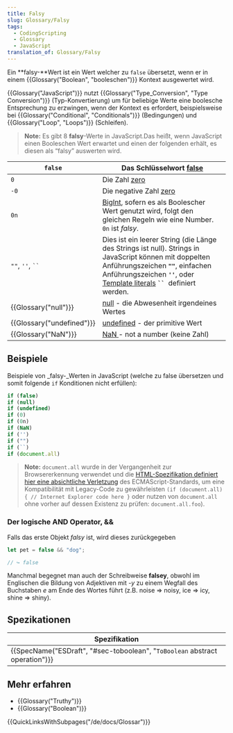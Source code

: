 ```yaml
---
title: Falsy
slug: Glossary/Falsy
tags:
  - CodingScripting
  - Glossary
  - JavaScript
translation_of: Glossary/Falsy
---
```

Ein **falsy-**Wert ist ein Wert welcher zu `false` übersetzt, wenn er in einem {{Glossary("Boolean", "booleschen")}} Kontext ausgewertet wird.

{{Glossary("JavaScript")}} nutzt {{Glossary("Type_Conversion", "Type Conversion")}} (Typ-Konvertierung) um für beliebige Werte eine boolesche Entsprechung zu erzwingen, wenn der Kontext es erfordert, beispielsweise bei {{Glossary("Conditional", "Conditionals")}} (Bedingungen) und {{Glossary("Loop", "Loops")}} (Schleifen).

> **Note:** Es gibt 8 **falsy**-Werte in JavaScript.Das heißt, wenn JavaScript einen Booleschen Wert erwartet und einen der folgenden erhält, es diesen als “falsy” auswerten wird.

| `false`                          | Das Schlüsselwort [false](/de/docs/Web/JavaScript/Reference/Lexical_grammar#Reservierte_zukünftige_Schlüsselworte)                                                                                                                                                                    |
| -------------------------------- | ------------------------------------------------------------------------------------------------------------------------------------------------------------------------------------------------------------------------------------------------------------------------------------- |
| `0`                              | Die Zahl [zero](/de/docs/Web/JavaScript/Datenstrukturen#Number_Datentyp)                                                                                                                                                                                                              |
| `-0`                             | Die negative Zahl [zero](/de/docs/Web/JavaScript/Datenstrukturen#Number_Datentyp)                                                                                                                                                                                                     |
| `0n`                             | [BigInt](/de/docs/Web/JavaScript/Reference/Global_Objects/BigInt), sofern es als Boolescher Wert genutzt wird, folgt den gleichen Regeln wie eine Number. `0n` ist _falsy_.                                                                                                           |
| `""`, `''`, ` `` `               | Dies ist ein leerer String (die Länge des Strings ist null). Strings in JavaScript können mit doppelten Anführungszeichen **`""`**, einfachen Anführungszeichen **`''`**, oder [Template literals](/de/docs/Web/JavaScript/Reference/template_strings) **` `` `**` `definiert werden. |
| {{Glossary("null")}}     | [null](/de/docs/Web/JavaScript/Reference/Global_Objects/null) - die Abwesenheit irgendeines Wertes                                                                                                                                                                                    |
| {{Glossary("undefined")}} | [undefined](/de/docs/Web/JavaScript/Reference/Global_Objects/undefined) - der primitive Wert                                                                                                                                                                                          |
| {{Glossary("NaN")}}         | [NaN ](/de/docs/Web/JavaScript/Reference/Global_Objects/NaN)- not a number (keine Zahl)                                                                                                                                                                                               |

## Beispiele

Beispiele von \_falsy-\_Werten in JavaScript (welche zu false übersetzen und somit folgende `if` Konditionen nicht erfüllen):

```js
if (false)
if (null)
if (undefined)
if (0)
if (0n)
if (NaN)
if ('')
if ("")
if (``)
if (document.all)
```

> **Note:** `document.all` wurde in der Vergangenheit zur Browsererkennung verwendet und die [HTML-Spezifikation definiert hier eine absichtliche Verletzung](http://www.whatwg.org/specs/web-apps/current-work/multipage/obsolete.html#dom-document-all) des ECMAScript-Standards, um eine Kompatibilität mit Legacy-Code zu gewährleisten `(if (document.all) { // Internet Explorer code here }` oder nutzen von `document.all` ohne vorher auf dessen Existenz zu prüfen: `document.all.foo`).

### Der logische AND Operator, &&

Falls das erste Objekt _falsy_ ist, wird dieses zurückgegeben

```js
let pet = false && "dog";

// ↪ false
```

Manchmal begegnet man auch der Schreibweise **falsey**, obwohl im Englischen die Bildung von Adjektiven mit _-y_ zu einem Wegfall des Buchstaben _e_ am Ende des Wortes führt (z.B. noise => noisy, ice => icy, shine => shiny).

## Spezikationen

| Spezifikation                                                                                                        |
| -------------------------------------------------------------------------------------------------------------------- |
| {{SpecName("ESDraft", "#sec-toboolean", "<code>ToBoolean</code> abstract operation")}} |

## Mehr erfahren

- {{Glossary("Truthy")}}
- {{Glossary("Boolean")}}

{{QuickLinksWithSubpages("/de/docs/Glossar")}}
